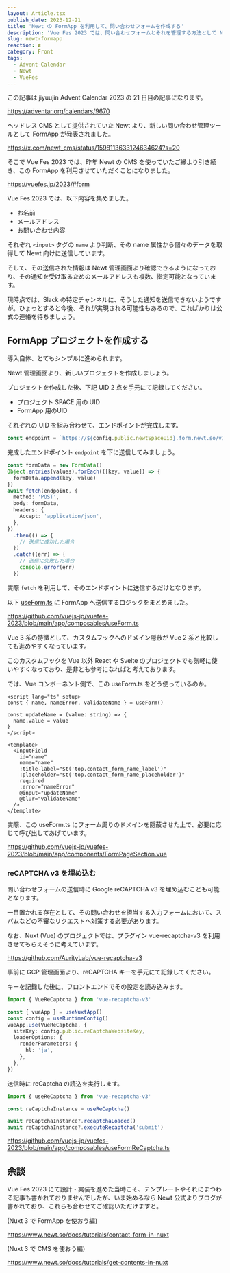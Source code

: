 ```yaml
---
layout: Article.tsx
publish_date: 2023-12-21
title: 'Newt の FormApp を利用して、問い合わせフォームを作成する'
description: 'Vue Fes 2023 では、問い合わせフォームとそれを管理する方法として Newt の FormApp を取り入れさせていただいたので、その使用感をば。'
slug: newt-formapp
reaction: ☎️
category: Front
tags:
  - Advent-Calendar
  - Newt
  - VueFes
---
```


この記事は jiyuujin Advent Calendar 2023 の 21 日目の記事になります。

https://adventar.org/calendars/9670

ヘッドレス CMS として提供されていた Newt より、新しい問い合わせ管理ツールとして [FormApp](https://www.newt.so/form-app) が発表されました。

https://x.com/newt_cms/status/1598113633124634624?s=20

そこで Vue Fes 2023 では、昨年 Newt の CMS を使っていたご縁より引き続き、この FormApp を利用させていただくことになりました。

https://vuefes.jp/2023/#form

Vue Fes 2023 では、以下内容を集めました。

- お名前
- メールアドレス
- お問い合わせ内容

それぞれ `<input>` タグの `name` より判断、その name 属性から個々のデータを取得して Newt 向けに送信しています。

そして、その送信された情報は Newt 管理画面より確認できるようになっており、その通知を受け取るためのメールアドレスも複数、指定可能となっています。

現時点では、Slack の特定チャンネルに、そうした通知を送信できないようですが。ひょっとすると今後、それが実現される可能性もあるので、こればかりは公式の連絡を待ちましょう。

## FormApp プロジェクトを作成する

導入自体、とてもシンプルに進められます。

Newt 管理画面より、新しいプロジェクトを作成しましょう。

プロジェクトを作成した後、下記 UID 2 点を手元にて記録してください。

- プロジェクト SPACE 用の UID
- FormApp 用のUID

それぞれの UID を組み合わせて、エンドポイントが完成します。

```ts
const endpoint = `https://${config.public.newtSpaceUid}.form.newt.so/v1/${config.public.newtFormUid}`
```

完成したエンドポイント `endpoint` を下に送信してみましょう。

```ts
const formData = new FormData()
Object.entries(values).forEach(([key, value]) => {
  formData.append(key, value)
})
await fetch(endpoint, {
  method: 'POST',
  body: formData,
  headers: {
    Accept: 'application/json',
  },
})
  .then(() => {
    // 送信に成功した場合
  })
  .catch((err) => {
    // 送信に失敗した場合
    console.error(err)
  })
```

実際 `fetch` を利用して、そのエンドポイントに送信するだけとなります。

以下 [useForm.ts](https://github.com/vuejs-jp/vuefes-2023/blob/main/app/composables/useForm.ts) に FormApp へ送信するロジックをまとめました。

https://github.com/vuejs-jp/vuefes-2023/blob/main/app/composables/useForm.ts

Vue 3 系の特徴として、カスタムフックへのドメイン隠蔽が Vue 2 系と比較しても進めやすくなっています。

このカスタムフックを Vue 以外 React や Svelte のプロジェクトでも気軽に使いやすくなっており、是非とも参考になればと考えております。

では、Vue コンポーネント側で、この useForm.ts をどう使っているのか。

```vue
<script lang="ts" setup>
const { name, nameError, validateName } = useForm()

const updateName = (value: string) => {
  name.value = value
}
</script>

<template>
  <InputField
    id="name"
    name="name"
    :title-label="$t('top.contact_form_name_label')"
    :placeholder="$t('top.contact_form_name_placeholder')"
    required
    :error="nameError"
    @input="updateName"
    @blur="validateName"
  />
</template>
```

実際、この useForm.ts にフォーム周りのドメインを隠蔽させた上で、必要に応じて呼び出してあげています。

https://github.com/vuejs-jp/vuefes-2023/blob/main/app/components/FormPageSection.vue

### reCAPTCHA v3 を埋め込む

問い合わせフォームの送信時に Google reCAPTCHA v3 を埋め込むことも可能となります。

一目置かれる存在として、その問い合わせを担当する入力フォームにおいて、スパムなどの不審なリクエストへ対策する必要があります。

なお、Nuxt (Vue) のプロジェクトでは、プラグイン vue-recaptcha-v3 を利用させてもらえそうに考えています。

https://github.com/AurityLab/vue-recaptcha-v3

事前に GCP 管理画面より、reCAPTCHA キーを手元にて記録してください。

キーを記録した後に、フロントエンドでその設定を読み込みます。

```ts
import { VueReCaptcha } from 'vue-recaptcha-v3'

const { vueApp } = useNuxtApp()
const config = useRuntimeConfig()
vueApp.use(VueReCaptcha, {
  siteKey: config.public.reCaptchaWebsiteKey,
  loaderOptions: {
    renderParameters: {
      hl: 'ja',
    },
  },
})
```

送信時に reCaptcha の読込を実行します。

```ts
import { useReCaptcha } from 'vue-recaptcha-v3'

const reCaptchaInstance = useReCaptcha()

await reCaptchaInstance?.recaptchaLoaded()
await reCaptchaInstance?.executeRecaptcha('submit')
```

https://github.com/vuejs-jp/vuefes-2023/blob/main/app/composables/useFormReCaptcha.ts

## 余談

Vue Fes 2023 にて設計・実装を進めた当時こそ、テンプレートやそれにまつわる記事も書かれておりませんでしたが、いま始めるなら Newt 公式よりブログが書かれており、これらも合わせてご確認いただけますと。

(Nuxt 3 で FormApp を使おう編)

https://www.newt.so/docs/tutorials/contact-form-in-nuxt

(Nuxt 3 で CMS を使おう編)

https://www.newt.so/docs/tutorials/get-contents-in-nuxt
